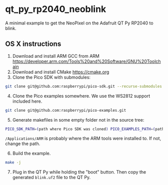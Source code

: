 # qt_py_rp2040_neoblink

A minimal example to get the NeoPixel on the Adafruit QT Py RP2040 to blink. 

## OS X instructions

1. Download and install ARM GCC from ARM https://developer.arm.com/Tools%20and%20Software/GNU%20Toolchain
2. Download and install CMake https://cmake.org
3. Clone the Pico SDK with submodules:

```sh
git clone git@github.com:raspberrypi/pico-sdk.git --recurse-submodules
```

4. Clone the Pico examples somewhere. We use the WS2812 support included here.
```sh
git clone git@github.com:raspberrypi/pico-examples.git
```
5. Generate makefiles in some empty folder not in the source tree:

```sh
PICO_SDK_PATH=(path where Pico SDK was cloned) PICO_EXAMPLES_PATH=(path where Pico Examples was cloned) cmake (path to where this example repository was cloned) -DPICO_BOARD=adafruit_qtpy_rp2040 -DPICO_TOOLCHAIN_PATH=/Applications/ARM
```

`/Applications/ARM` is probably where the ARM tools were installed to. If not, change the path.

6. Build the example.

```sh
make -j
```

7. Plug in the QT Py while holding the "boot" button. Then copy the generated `blink.uf2` file to the QT Py.

